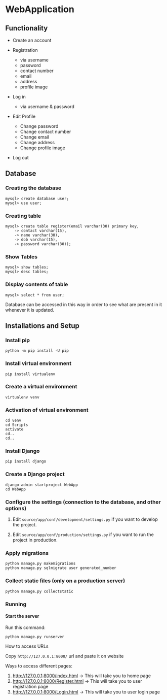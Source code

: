 # WebApplication
## Functionality

- Create an account 
- Registration
    - via username 
    - password
    - contact number
    - email
    - address
    - profile image
    
- Log in
    - via username & password
    
- Edit Profile
    - Change password
    - Change contact number
    - Change email
    - Change address
    - Change profile image

- Log out

## Database

### Creating the database
```
mysql> create database user;
mysql> use user;
```
### Creating table
```
mysql> create table register(email varchar(30) primary key,
    -> contact varchar(15),
    -> name varchar(30),
    -> dob varchar(15),
    -> password varchar(30));
```

### Show Tables
```
mysql> show tables;
mysql> desc tables;
```

### Display contents of table
```
mysql> select * from user;
```

Database can be accessed in this way in order to see what are present in it whenever it is updated. 
 
## Installations and Setup

### Install pip

```
python -m pip install -U pip
```

### Install virtual environment

```
pip install virtualenv
```

### Create a virtual environment

```
virtualenv venv
```

### Activation of virtual environment

```
cd venv
cd Scripts 
activate
cd..
cd..
```
### Install Django

```
pip install django
```

### Create a Django project

```
django-admin startproject WebApp
cd WebApp
```

### Configure the settings (connection to the database, and other options)

1. Edit `source/app/conf/development/settings.py` if you want to develop the project.

2. Edit `source/app/conf/production/settings.py` if you want to run the project in production.

### Apply migrations

```
python manage.py makemigrations
python manage.py sqlmigrate user generated_number
```

### Collect static files (only on a production server)

```
python manage.py collectstatic
```

### Running

#### Start the server

Run this command:

```
python manage.py runserver
```

How to access URLs

Copy `http://127.0.0.1:8000/` url and paste it on website

Ways to access different pages: 

1. http://127.0.0.1:8000/index.html     -> This will take you to home page
2. http://127.0.0.1:8000/Register.html  -> This will take you to user registration page
3. http://127.0.0.1:8000/Login.html  -> This will take you to user login page

